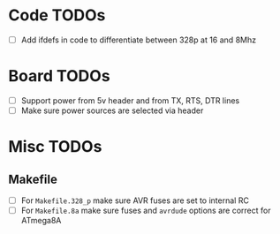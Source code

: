 # Code TODOs
- [ ] Add ifdefs in code to differentiate between 328p at 16 and 8Mhz

# Board TODOs
- [ ] Support power from 5v header and from TX, RTS, DTR lines
- [ ] Make sure power sources are selected via header

# Misc TODOs
## Makefile
- [ ] For `Makefile.328_p` make sure AVR fuses are set to internal RC
- [ ] For `Makefile.8a` make sure fuses and `avrdude` options are correct for ATmega8A
